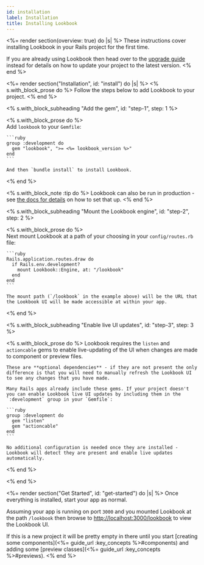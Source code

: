```yaml
---
id: installation
label: Installation
title: Installing Lookbook
---
```


<%= render section(overview: true) do |s| %>
  These instructions cover installing Lookbook in your Rails project for the first time.

  If you are already using Lookbook then head over to the [upgrade guide](<%= guide_url :upgrading %>) instead
  for details on how to update your project to the latest version. 
<% end %>

<%= render section("Installation", id: "install") do |s| %>
  <% s.with_block_prose do %>
    Follow the steps below to add Lookbook to your project.
  <% end %>

  <% s.with_block_subheading "Add the gem", id: "step-1", step: 1 %>

  <% s.with_block_prose do %>  
    Add `lookbook` to your `Gemfile`:

    ```ruby
    group :development do
      gem "lookbook", ">= <%= lookbook_version %>"
    end
    ```

    And then `bundle install` to install Lookbook.
  <% end %>

  <% s.with_block_note :tip do %>
    Lookbook can also be run in production - see [the docs for details](<%= guide_url :production %>) on how to set that up.
  <% end %>

  <% s.with_block_subheading "Mount the Lookbook engine", id: "step-2", step: 2 %>

  <% s.with_block_prose do %>  
    Next mount Lookbook at a path of your choosing in your `config/routes.rb` file:

    ```ruby
    Rails.application.routes.draw do
      if Rails.env.development?
        mount Lookbook::Engine, at: "/lookbook"
      end
    end
    ```

    The mount path (`/lookbook` in the example above) will be the URL that the Lookbook UI will be made accessible at within your app.
  <% end %>

  <% s.with_block_subheading "Enable live UI updates", id: "step-3", step: 3 %>

  <% s.with_block_prose do %>
    Lookbook requires the `listen` and `actioncable` gems to enable live-updating of the UI when changes are made to component or preview files.

    These are **optional dependencies** - if they are not present the only difference is that you will need to manually refresh the Lookbook UI to see any changes that you have made.

    Many Rails apps already include these gems. If your project doesn't you can enable Lookbook live UI updates by including them in the `:development` group in your `Gemfile`:

    ```ruby
    group :development do
      gem "listen"
      gem "actioncable"
    end
    ```

    No additional configuration is needed once they are installed - Lookbook will detect they are present and enable live updates automatically.
  <% end %>

  <% end %>

<%= render section("Get Started", id: "get-started") do |s| %>
  Once everything is installed, start your app as normal.

  Assuming your app is running on port `3000` and you mounted Lookbook at the path `/lookbook` then browse to [http://localhost:3000/lookbook](http://localhost:3000/lookbook) to view the Lookbook UI.

  If this is a new project it will be pretty empty in there until you start [creating some components](<%= guide_url :key_concepts %>#components)
  and adding some [preview classes](<%= guide_url :key_concepts %>#previews).
<% end %>

